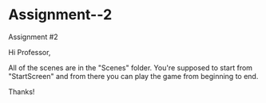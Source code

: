# Assignment--2
Assignment #2

Hi Professor,

All of the scenes are in the "Scenes" folder. You're supposed to start from "StartScreen" and from there you can play the game from
beginning to end.

Thanks!
